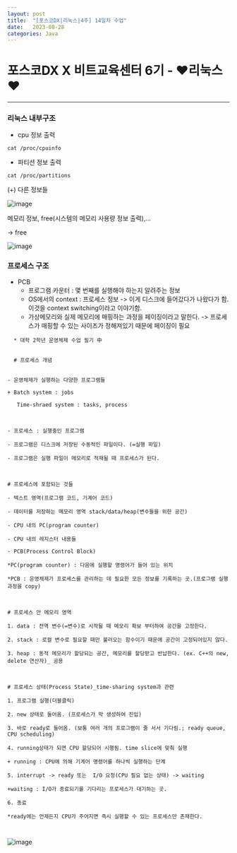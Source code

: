 ```yaml
---
layout: post
title:  "[포스코DX|리눅스|4주] 14일차 수업"
date:   2023-08-28
categories: Java
---
```


# 포스코DX X 비트교육센터 6기 - ❤️리눅스❤️

---

### 리눅스 내부구조

- cpu 정보 출력

```console
cat /proc/cpuinfo
```

- 파티션 정보 출력

```console
cat /proc/partitions
```

(+) 다른 정보들

![image](https://github.com/talkingOrange/talkingOrange.github.io/assets/88815795/56eb9e16-16de-44bb-82f0-c3e007e13e3e)

메모리 정보, free(시스템의 메모리 사용량 정보 출력),... 

-> free

![image](https://github.com/talkingOrange/talkingOrange.github.io/assets/88815795/864b6d41-7f62-4ba6-a020-244183d4a9a6)


### 프로세스 구조

- PCB
  - 프로그램 카운터 : 몇 번째를 실행해야 하는지 알려주는 정보
  - OS에서의 context : 프로세스 정보 -> 이게 디스크에 들어갔다가 나왔다가 함. 이것을 context switching이라고 이야기함.
  - 가상메모리와 실제 메모리에 매핑하는 과정을 페이징이라고 말한다. -> 프로세스가 매핑할 수 있는 사이즈가 정해져있기 때문에 페이징이 필요


```console
  * 대학 2학년 운영체제 수업 필기 中


  # 프로세스 개념

​
- 운영체제가 실행하는 다양한 프로그램들

+ Batch system : jobs

   Time-shraed system : tasks, process

​

- 프로세스 : 실행중인 프로그램

- 프로그램은 디스크에 저장된 수동적인 파일이다. (=실행 파일)

- 프로그램은 실행 파일이 메모리로 적재될 때 프로세스가 된다.

​

# 프로세스에 포함되는 것들

- 텍스트 영역(프로그램 코드, 기계어 코드)

- 데이터를 저장하는 메모리 영역 stack/data/heap(변수들을 위한 공간)

- CPU 내의 PC(program counter)

- CPU 내의 레지스터 내용들

- PCB(Process Control Block)

*PC(program counter) : 다음에 실행할 명령어가 들어 있는 위치

*PCB : 운영체제가 프로세스를 관리하는 데 필요한 모든 정보를 기록하는 곳.(프로그램 실행 과정을 copy)

​

# 프로세스 안 메모리 영역

1. data : 전역 변수(=변수)로 시작될 때 메모리 확보 부터하여 공간을 고정한다.

2. stack : 로컬 변수로 필요할 때만 불러오는 함수이기 때문에 공간이 고정되어있지 않다.

3. heap : 동적 메모리가 할당되는 공간, 메모리를 할당받고 반납한다. (ex. C++의 new, delete 연산자)_ 공용

​

# 프로세스 상태(Process State)_time-sharing system과 관련

1. 프로그램 실행(더블클릭)

2. new 상태로 들어옴. (프로세스가 막 생성하여 진입)

3. 바로 ready로 들어옴. (보통 여러 개의 프로그램이 줄 서서 기다림.; ready queue, CPU scheduling)

4. running상태가 되면 CPU 할당되어 시행됨. time slice에 맞춰 실행

+ running : CPU에 의해 기계어 명령어를 하나씩 실행하는 단계

5. interrupt -> ready 또는  I/O 요청(CPU 필요 없는 상태) -> waiting 

+waiting : I/O가 종료되기를 기다리는 프로세스가 대기하는 곳.

6. 종료 

*ready에는 언제든지 CPU가 주어지면 즉시 실행할 수 있는 프로세스만 존재한다.

​
```

![image](https://github.com/talkingOrange/talkingOrange.github.io/assets/88815795/e6957ef4-6ea1-4fdf-bafd-79f6f116e25e)



